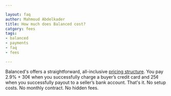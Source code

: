 ```yaml
---

layout: faq
author: Mahmoud Abdelkader
title: How much does Balanced cost?
catgory: fees
tags:
- balanced
- payments
- faq
- fees

---
```


Balanced's offers a straightforward, all-inclusive [pricing structure](https://www.balancedpayments.com/docs/overview?language=bash#pricing-and-fees). You pay 2.9% + 30¢ when you successfully charge a buyer’s credit card and 25¢ when you successfully payout to a seller’s bank account. That's it. No setup costs. No monthly contract. No hidden fees.
